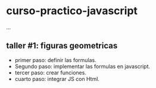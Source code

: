 # curso-practico-javascript


...


## taller #1: figuras geometricas

- primer paso: definir las formulas.
- Segundo paso: implementar las formulas en javascript.
- tercer paso: crear funciones.
- cuarto paso: integrar JS con Html.